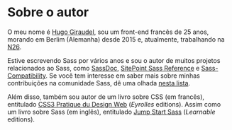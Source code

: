 
# Sobre o autor

O meu nome é [Hugo Giraudel](http://hugogiraudel.com), sou um front-end francês de 25 anos, morando em Berlim (Alemanha) desde 2015 e, atualmente, trabalhando na [N26](https://n26.com).

Estive escrevendo Sass por vários anos e sou o autor de muitos projetos relacionados ao Sass, como [SassDoc](http://sassdoc.com), [SitePoint Sass Reference](http://sitepoint.com/sass-reference/) e [Sass-Compatibility](http://sass-compatibility.github.io). Se você tem interesse em saber mais sobre minhas contribuições na comunidade Sass, dê uma olhada [nesta lista](http://github.com/HugoGiraudel/awesome-sass).

Além disso, também sou autor de um livro sobre CSS (em francês), entitulado [CSS3 Pratique du Design Web](http://css3-pratique.fr/) (*Eyrolles* editions). Assim como um livro sobre Sass (em inglês), entitulado [Jump Start Sass](https://learnable.com/books/jump-start-sass) (*Learnable* editions).
